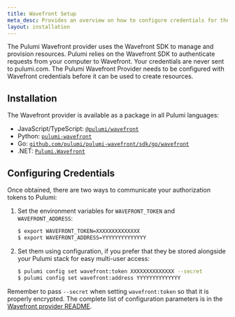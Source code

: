 ```yaml
---
title: Wavefront Setup
meta_desc: Provides an overview on how to configure credentials for the Pulumi Wavefront Provider.
layout: installation
---
```


The Pulumi Wavefront provider uses the Wavefront SDK to manage and provision resources.
Pulumi relies on the Wavefront SDK to authenticate requests from your computer to Wavefront. Your credentials are never sent
to pulumi.com.
The Pulumi Wavefront Provider needs to be configured with Wavefront credentials
before it can be used to create resources.

## Installation

The Wavefront provider is available as a package in all Pulumi languages:

* JavaScript/TypeScript: [`@pulumi/wavefront`](https://www.npmjs.com/package/@pulumi/wavefront)
* Python: [`pulumi-wavefront`](https://pypi.org/project/pulumi-wavefront/)
* Go: [`github.com/pulumi/pulumi-wavefront/sdk/go/wavefront`](https://github.com/pulumi/pulumi-wavefront)
* .NET: [`Pulumi.Wavefront`](https://www.nuget.org/packages/Pulumi.Wavefront)

## Configuring Credentials

Once obtained, there are two ways to communicate your authorization tokens to Pulumi:

1. Set the environment variables for `WAVEFRONT_TOKEN` and `WAVEFRONT_ADDRESS`:

    ```bash
    $ export WAVEFRONT_TOKEN=XXXXXXXXXXXXXX
    $ export WAVEFRONT_ADDRESS=YYYYYYYYYYYYYY
    ```

2. Set them using configuration, if you prefer that they be stored alongside your Pulumi stack for easy multi-user access:

    ```bash
    $ pulumi config set wavefront:token XXXXXXXXXXXXXX --secret
    $ pulumi config set wavefront:address YYYYYYYYYYYYYY
    ```

Remember to pass `--secret` when setting `wavefront:token` so that it is properly encrypted. The complete list of
configuration parameters is in the [Wavefront provider README](https://github.com/pulumi/pulumi-wavefront/blob/master/README.md).
